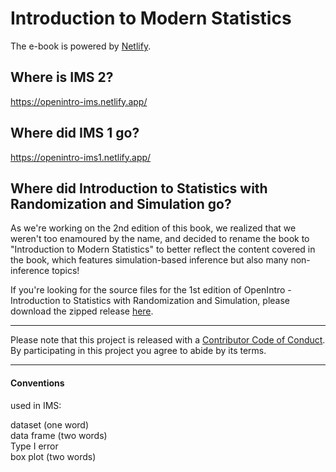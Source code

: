 # Introduction to Modern Statistics

The e-book is powered by [Netlify](https://www.netlify.com).

## Where is IMS 2?

<https://openintro-ims.netlify.app/>

## Where did IMS 1 go?

<https://openintro-ims1.netlify.app/>

## Where did Introduction to Statistics with Randomization and Simulation go?

As we're working on the 2nd edition of this book, we realized that we weren't too enamoured by the name, and decided to rename the book to "Introduction to Modern Statistics" to better reflect the content covered in the book, which features simulation-based inference but also many non-inference topics!

If you're looking for the source files for the 1st edition of OpenIntro - Introduction to Statistics with Randomization and Simulation, please download the zipped release [here](https://github.com/openintrostat/randomization-and-simulation/releases).

------------------------------------------------------------------------

Please note that this project is released with a [Contributor Code of Conduct](https://www.contributor-covenant.org/version/2/0/code_of_conduct/).
By participating in this project you agree to abide by its terms.

------------------------------------------------------------------------

#### Conventions 
used in IMS:

dataset (one word)  
data frame (two words)  
Type I error  
box plot (two words)  

